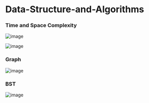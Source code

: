 # Data-Structure-and-Algorithms

### Time and Space Complexity
![image](https://user-images.githubusercontent.com/82946769/136149681-148b42f7-484c-4d7c-8115-e94311d71960.png)

![image](https://user-images.githubusercontent.com/82946769/136883947-7d01abec-d9aa-4e14-8fdc-3bdaa0c58937.png)



### Graph
![image](https://user-images.githubusercontent.com/82946769/136883901-8b4b949a-7e43-4cd4-97b2-7e47e9fd1914.png)


### BST
![image](https://user-images.githubusercontent.com/82946769/136884026-eb4a6177-65b8-4c9f-9662-771dde6b037b.png)









